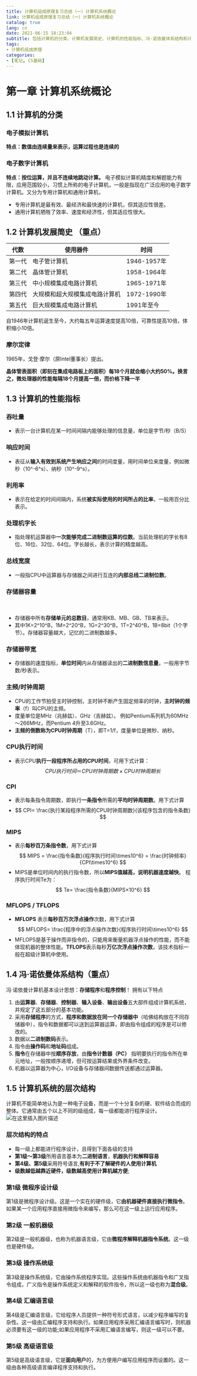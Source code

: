```yaml
---
title: 计算机组成原理复习总结（一）计算机系统概论
link: 计算机组成原理复习总结（一）计算机系统概论
catalog: true
lang: cn
date: 2021-06-15 18:23:04 
subtitle: 包括计算机的分类、计算机发展简史、计算机的性能指标、冯·诺依曼体系结构和计算机系统的层次结构
tags:
- 计算机组成原理
categories:
- [笔记, CS基础]
---
```


# 第一章 计算机系统概论
## 1.1 计算机的分类
### 电子模拟计算机
**特点：数值由连续量来表示，运算过程也是连续的**
### 电子数字计算机
**特点：按位运算，并且不连续地跳动计算。**
电子模拟计算机精度和解题能力有限，应用范围较小，习惯上所称的电子计算机，一般是指现在广泛应用的电子数字计算机。又分为专用计算机和通用计算机，

 - 专用计算机是最有效、最经济和最快速的计算机，但其适应性很差。
 - 通用计算机牺牲了效率、速度和经济性，但其适应性很大。
## 1.2 计算机发展简史 （重点）
| 代数 | 使用器件 | 时间|
|--|--|--|
|第一代  |   电子管计算机 | 1946-1957年
|第二代  |   晶体管计算机 | 1958-1964年
|第三代  |  中小规模集成电路计算机 | 1965-1971年
|第四代  |  大规模和超大规模集成电路计算机 | 1972-1990年
|第五代  | 巨大规模集成电路计算机 | 1991年至今

自1946年计算机诞生至今，大约每五年运算速度提高10倍，可靠性提高10倍，体积缩小10倍。
### 摩尔定律
1965年，戈登·摩尔（原Intel董事长）提出。

**晶体管表面积（即刻在集成电路板上的面积）每18个月就会缩小大约50%。换言之，微处理器的性能每隔18个月提高一倍，而价格下降一半**  

## 1.3 计算机的性能指标
### 吞吐量

 - 表示一台计算机在某一时间间隔内能够处理的信息量，单位是字节/秒（B/S）
### 响应时间
 - 表征从**输入有效到系统产生响应之间**的时间度量，用时间单位来度量，例如微秒（10^-6^s）、纳秒（10^-9^s）。 
### 利用率
 - 表示在给定的时间间隔内，系统**被实际使用的时间所占的比率**，一般用百分比表示。
### 处理机字长
 - 指处理机运算器中**一次能够完成二进制数运算的位数**。当前处理机的字长有8位、16位、32位、64位。字长越长，表示计算的精度越高。 
### 总线宽度
 - 一般指CPU中运算器与存储器之间进行互连的**内部总线二进制位数**。
### 存储器容量
　
 - 存储器中所有**存储单元的总数目**，通常用KB、MB、GB、TB来表示。
 - 其中1K=2^10^B，1M=2^20^B，1G=2^30^B，1T=2^40^B，1B=8bit（1个字节）。存储器容量越大，记忆的二进制数越多。
 
### 存储器带宽　
 - 存储器的速度指标，**单位时间**内从存储器读出的**二进制数信息量**，一般用字节数/秒表示。

### 主频/时钟周期

 - CPU的工作节拍受主时钟控制，主时钟不断产生固定频率的时钟，**主时钟的频率**（f）叫CPU的主频。 
 - 度量单位是MHz（兆赫兹）、GHz（吉赫兹）。 例如Pentium系列机为60MHz～266MHz，而Pentium 4升至3.6GHz。
 - **主频的倒数称为CPU时钟周期**（T），即T=1/f，度量单位是微秒、纳秒。 
### CPU执行时间　 
 - 表示CPU**执行一段程序所占用的CPU时间**，可用下式计算：
$$ CPU执行时间 ＝ CPU时钟周期数 × CPU时钟周期长 $$

### CPI
 - 表示每条指令周期数，即执行**一条指令**所需的**平均时钟周期数**。用下式计算
 - $$ CPI= \frac{执行某段程序所需的CPU时钟周期数}{该程序包含的指令条数} $$
### MIPS
 - 表示**每秒百万条指令数**，用下式计算
$$ MIPS = \frac{指令条数}{程序执行时间\times10^6}  =  \frac{时钟频率}{CPI\times10^6} $$
 - MIPS是单位时间内的执行指令数，所以**MIPS值越高，说明机器速度越快**。
程序执行时间Te为：
$$ Te= \frac{指令条数}{MIPS×10^6} $$
### MFLOPS / TFLOPS
 - **MFLOPS** 表示**每秒百万次浮点操作**次数，用下式计算
$$ MFLOPS= \frac{程序中的浮点操作次数}{程序执行时间\times10^6}  $$
 - MFLOPS是基于操作而非指令的，只能用来衡量机器浮点操作的性能，而不能体现机器的整体性能。**TFLOPS**表示每秒**万亿次浮点操作次数**，该技术指标一般在超级计算机中使用。
## 1.4 冯·诺依曼体系结构（重点）
冯·诺依曼计算机基本设计思想：**存储程序**和**程序控制**！
拥有以下特点
 1. 由**运算器**、**存储器**、**控制器**、**输入设备**、**输出设备**五大部件组成计算机系统，并规定了这五部分的基本功能。
 2. 采用**存储程序**的方式，**程序和数据放在同一个存储器中**（哈佛结构放在不同存储器中），指令和数据都可以送到运算器运算，即由指令组成的程序是可以修改的。
 3. 数据以**二进制数码**表示。
 4. 指令由**操作码**和**地址码**组成。
 5. **指令**在存储器中按**顺序存放**，由**指令计数器（PC）** 指明要执行的指令所在单元地址，一般按顺序递增，但可按运算结果或外界条件改变。
 6. 机器以运算器为中心，I/O设备与存储器间数据传送都通过运算器。

## 1.5 计算机系统的层次结构
计算机不能简单地认为是一种电子设备，而是一个十分复杂的硬、软件结合而成的整体。它通常由五个以上不同的级组成，每一级都能进行程序设计。![在这里插入图片描述](https://img-blog.csdnimg.cn/20210614191435190.png?x-oss-process=image/watermark,type_ZmFuZ3poZW5naGVpdGk,shadow_10,text_aHR0cHM6Ly9ibG9nLmNzZG4ubmV0L3FxXzQ1ODkwNTMz,size_16,color_FFFFFF,t_70)

### 层次结构的特点

 - 每一级上都能进行程序设计，且得到下面各级的支持
 - **第1级～第3级**所用语言基本为**二进制语言**，**机器执行和解释容易**
 - **第4级、第5级**采用符号语言,**有利于不了解硬件的人使用计算机**
 - **级数越低越靠近硬件，级数越高使用计算机越方便**;

### 第1级 微程序设计级
第1级是微程序设计级。这是一个实在的硬件级，它**由机器硬件直接执行微指令**。如果某一个应用程序直接用微指令来编写，那么可在这一级上运行应用程序。
### 第2级 一般机器级
第2级是一般机器级，也称为机器语言级，它由**微程序解释机器指令系统**。这一级也是硬件级。
### 第3级 操作系统级
第3级是操作系统级，它由操作系统程序实现。这些操作系统由机器指令和广叉指令组成，广义指令是操作系统定义和解释的软件指令，所以这一级也称为**混合级**。
### 第4级 汇编语言级
第4级是汇编语言级，它给程序人员提供一种符号形式语言，以减少程序编写的复杂性。这一级由汇编程序支持和执行。如果应用程序采用汇编语言编写时，则机器必须要有这一级的功能;如果应用程序不采用汇编语言编写，则这一级可以不要。
### 第5级 高级语言级
第5级是高级语言级，它是**面向用户**的，为方便用户编写应用程序而设置的。这一级由各种高级语言编译程序支持和执行。
